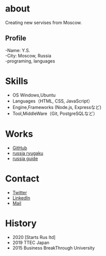 # about 
Creating new servises from Moscow.

## Profile
-Name: Y.S.  
-City: Moscow, Russia  
-programing, languages  

# Skills
- OS Windows,Ubuntu
- Languages（HTML, CSS, JavaScript）
- Engine,Frameworks (Node.js, Expressなど)
- Tool,MiddleWare（Git, PostgreSQLなど）

# Works
- [GitHub](https://tyulenin.github.io/)
- [russia ryugaku](http://russia-ryugaku.ru/)  
- [russia guide](https://www.moscowguide411.com/)  

# Contact

- [Twitter](TwitterプロフィールのURL)
- [LinkedIn](LinkedInプロフィールのURL)
- [Mail](mailto:メールアドレス)

# History
- 2020 [Starts Rus ltd]
- 2019 TTEC Japan 
- 2015 Business BreakThrough University

